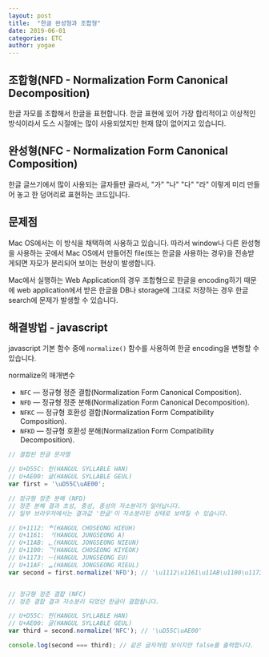 ```yaml
---
layout: post
title:  "한글 완성형과 조합형"
date: 2019-06-01
categories: ETC
author: yogae
---
```


## 조합형(NFD - Normalization Form Canonical Decomposition)

한글 자모를 조합해서 한글을 표현합니다. 한글 표현에 있어 가장 합리적이고 이상적인 방식이라서 도스 시절에는 많이 사용되었지만 현재 많이 없어지고 있습니다.

## 완성형(NFC - Normalization Form Canonical Composition)

한글 글쓰기에서 많이 사용되는 글자들만 골라서, "가" "나" "다" "라" 이렇게 미리 만들어 놓고 한 덩어리로 표현하는 코드입니다.

## 문제점

Mac OS에서는 이 방식을 채택하여 사용하고 있습니다. 따라서 window나 다른 완성형을 사용하는 곳에서 Mac OS에서 만들어진 file(또는 한글을 사용하는 경우)을 전송받게되면 자모가 분리되어 보이는 현상이 발생합니다.

Mac에서 실행하는 Web Application의 경우 조합형으로 한글을 encoding하기 때문에 web application에서 받은 한글을 DB나 storage에 그대로 저장하는 경우 한글 search에 문제가 발생할 수 있습니다.

## 해결방법 - javascript

javascript 기본 함수 중에 `normalize()` 함수를 사용하여 한글 encoding을 변형할 수 있습니다.

normalize의 매개변수

- `NFC` — 정규형 정준 결합(Normalization Form Canonical Composition).
- `NFD` — 정규형 정준 분해(Normalization Form Canonical Decomposition).
- `NFKC` — 정규형 호환성 결합(Normalization Form Compatibility Composition).
- `NFKD` — 정규형 호환성 분해(Normalization Form Compatibility Decomposition).

```javascript
// 결합된 한글 문자열

// U+D55C: 한(HANGUL SYLLABLE HAN)
// U+AE00: 글(HANGUL SYLLABLE GEUL)
var first = '\uD55C\uAE00';

// 정규형 정준 분해 (NFD)
// 정준 분해 결과 초성, 중성, 종성의 자소분리가 일어납니다.
// 일부 브라우저에서는 결과값 '한글'이 자소분리된 상태로 보여질 수 있습니다. 

// U+1112: ᄒ(HANGUL CHOSEONG HIEUH)
// U+1161: ᅡ(HANGUL JUNGSEONG A)
// U+11AB: ᆫ(HANGUL JONGSEONG NIEUN)
// U+1100: ᄀ(HANGUL CHOSEONG KIYEOK)
// U+1173: ᅳ(HANGUL JUNGSEONG EU)
// U+11AF: ᆯ(HANGUL JONGSEONG RIEUL)
var second = first.normalize('NFD'); // '\u1112\u1161\u11AB\u1100\u1173\u11AF'


// 정규형 정준 결합 (NFC)
// 정준 결합 결과 자소분리 되었던 한글이 결합됩니다.

// U+D55C: 한(HANGUL SYLLABLE HAN)
// U+AE00: 글(HANGUL SYLLABLE GEUL)
var third = second.normalize('NFC'); // '\uD55C\uAE00'

console.log(second === third); // 같은 글자처럼 보이지만 false를 출력합니다.
```





